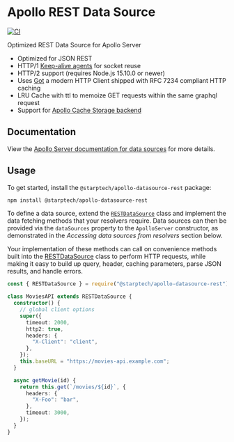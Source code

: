 # Apollo REST Data Source

[![CI](https://github.com/StarpTech/apollo-datasource-rest/actions/workflows/ci.yml/badge.svg)](https://github.com/StarpTech/apollo-datasource-rest/actions/workflows/ci.yml)

Optimized REST Data Source for Apollo Server

- Optimized for JSON REST
- HTTP/1 [Keep-alive agents](https://github.com/node-modules/agentkeepalive) for socket reuse
- HTTP/2 support (requires Node.js 15.10.0 or newer)
- Uses [Got](https://github.com/sindresorhus/got) a modern HTTP Client shipped with RFC 7234 compliant HTTP caching
- LRU Cache with ttl to memoize GET requests within the same graphql request
- Support for [Apollo Cache Storage backend](https://www.apollographql.com/docs/apollo-server/data/data-sources/#using-memcachedredis-as-a-cache-storage-backend)

## Documentation

View the [Apollo Server documentation for data sources](https://www.apollographql.com/docs/apollo-server/features/data-sources/) for more details.

## Usage

To get started, install the `@starptech/apollo-datasource-rest` package:

```bash
npm install @starptech/apollo-datasource-rest
```

To define a data source, extend the [`RESTDataSource`](https://github.com/apollographql/apollo-server/tree/main/packages/apollo-datasource-rest) class and implement the data fetching methods that your resolvers require. Data sources can then be provided via the `dataSources` property to the `ApolloServer` constructor, as demonstrated in the _Accessing data sources from resolvers_ section below.

Your implementation of these methods can call on convenience methods built into the [RESTDataSource](./src/RESTDataSource.ts) class to perform HTTP requests, while making it easy to build up query, header, caching parameters, parse JSON results, and handle errors.

```ts
const { RESTDataSource } = require("@starptech/apollo-datasource-rest");

class MoviesAPI extends RESTDataSource {
  constructor() {
    // global client options
    super({
      timeout: 2000,
      http2: true,
      headers: {
        "X-Client": "client",
      },
    });
    this.baseURL = "https://movies-api.example.com";
  }

  async getMovie(id) {
    return this.get(`/movies/${id}`, {
      headers: {
        "X-Foo": "bar",
      },
      timeout: 3000,
    });
  }
}
```
